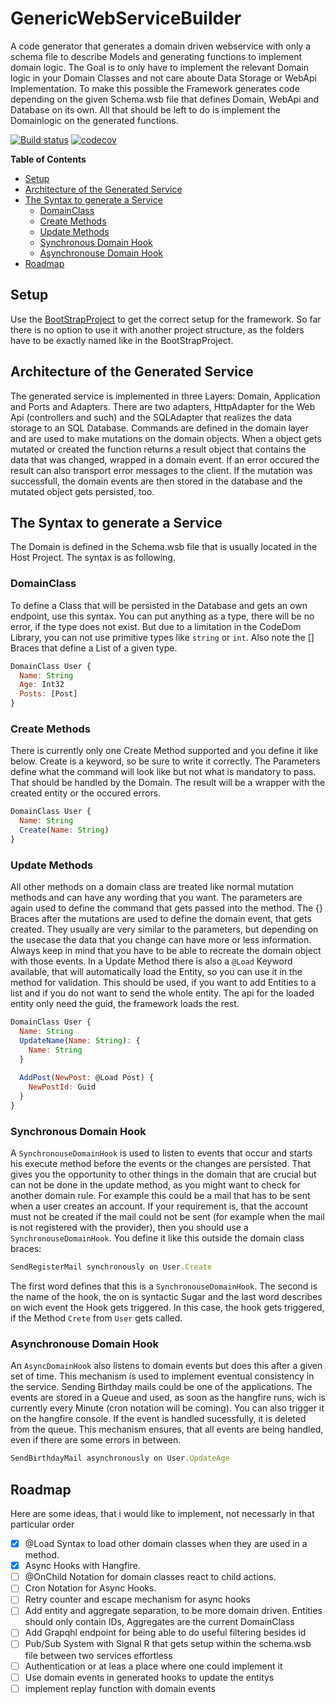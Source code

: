 # GenericWebServiceBuilder
A code generator that generates a domain driven webservice with only a schema file to describe Models and generating functions to implement domain logic. The Goal is to only have to implement the relevant Domain logic in your Domain Classes and not care aboute Data Storage or WebApi Implementation. To make this possible the Framework generates code depending on the given Schema.wsb file that defines Domain, WebApi and Database on its own. All that should be left to do is implement the Domainlogic on the generated functions.

[![Build status](https://ci.appveyor.com/api/projects/status/n3n2qey19pm4ako4?svg=true)](https://ci.appveyor.com/project/Lauchi/genericwebservicebuilder)
[![codecov](https://codecov.io/gh/Lauchi/Microwave/branch/master/graph/badge.svg)](https://codecov.io/gh/Lauchi/Microwave)

<!-- START doctoc generated TOC please keep comment here to allow auto update -->
<!-- DON'T EDIT THIS SECTION, INSTEAD RE-RUN doctoc TO UPDATE -->
**Table of Contents**

- [Setup](#setup)
- [Architecture of the Generated Service](#architecture-of-the-generated-service)
- [The Syntax to generate a Service](#the-syntax-to-generate-a-service)
  - [DomainClass](#domainclass)
  - [Create Methods](#create-methods)
  - [Update Methods](#update-methods)
  - [Synchronous Domain Hook](#synchronous-domain-hook)
  - [Asynchronouse Domain Hook](#asynchronouse-domain-hook)
- [Roadmap](#roadmap)

<!-- END doctoc generated TOC please keep comment here to allow auto update -->

## Setup
Use the [BootStrapProject](https://github.com/Lauchi/GeneratedWebServiceBootstrap) to get the correct setup for the framework. So far there is no option to use it with another project structure, as the folders have to be exactly named like in the BootStrapProject.

## Architecture of the Generated Service
The generated service is implemented in three Layers: Domain, Application and Ports and Adapters. There are two adapters, HttpAdapter for the Web Api (controllers and such) and the SQLAdapter that realizes the data storage to an SQL Database. Commands are defined in the domain layer and are used to make mutations on the domain objects. When a object gets mutated or created the function returns a result object that contains the data that was changed, wrapped in a domain event. If an error occured the result can also transport error messages to the client. If the mutation was successfull, the domain events are then stored in the database and the mutated object gets persisted, too.

## The Syntax to generate a Service
The Domain is defined in the Schema.wsb file that is usually located in the Host Project. The syntax is as following.

### DomainClass
To define a Class that will be persisted in the Database and gets an own endpoint, use this syntax. You can put anything as a type, there will be no error, if the type does not exist. But due to a limitation in the CodeDom Library, you can not use primitive types like `string` or `int`. Also note the [] Braces that define a List of a given type.
```javascript
DomainClass User {
  Name: String
  Age: Int32
  Posts: [Post]
}
```

### Create Methods
There is currently only one Create Method supported and you define it like below. Create is a keyword, so be sure to write it correctly. The Parameters define what the command will look like but not what is mandatory to pass. That should be handled by the Domain. The result will be a wrapper with the created entity or the occured errors.
```javascript
DomainClass User {
  Name: String
  Create(Name: String)
}
```

### Update Methods
All other methods on a domain class are treated like normal mutation methods and can have any wording that you want. The parameters are again used to define the command that gets passed into the method. The {} Braces after the mutations are used to define the domain event, that gets created. They usually are very similar to the parameters, but depending on the usecase the data that you change can have more or less information. Always keep in mind that you have to be able to recreate the domain object with those events. In a Update Method there is also a `@Load` Keyword available, that will automatically load the Entity, so you can use it in the method for validation. This should be used, if you want to add Entities to a list and if you do not want to send the whole entity. The api for the loaded entity only need the guid, the framework loads the rest.
```javascript
DomainClass User {
  Name: String
  UpdateName(Name: String): {
    Name: String
  }
  
  AddPost(NewPost: @Load Post) {
    NewPostId: Guid
  }
}
```

### Synchronous Domain Hook
A `SynchronouseDomainHook` is used to listen to events that occur and starts his execute method before the events or the changes are persisted. That gives you the opportunity to other things in the domain that are crucial but can not be done in the update method, as you might want to check for another domain rule. For example this could be a mail that has to be sent when a user creates an account. If your requirement is, that the account must not be created if the mail could not be sent (for example when the mail is not registered with the provider), then you should use a `SynchronouseDomainHook`. You define it like this outside the domain class braces:

```javascript
SendRegisterMail synchronously on User.Create
```

The first word defines that this is a `SynchronouseDomainHook`. The second is the name of the hook, the on is syntactic Sugar and the last word describes on wich event the Hook gets triggered. In this case, the hook gets triggered, if the Method `Crete` from `User` gets called.

### Asynchronouse Domain Hook
An `AsyncDomainHook` also listens to domain events but does this after a given set of time. This mechanism is used to implement eventual consistency in the service. Sending Birthday mails could be one of the applications. The events are stored in a Queue and used, as soon as the hangfire runs, wich is currently every Minute (cron notation will be coming). You can also trigger it on the hangfire console. If the event is handled sucessfully, it is deleted from the queue. This mechanism ensures, that all events are being handled, even if there are some errors in between.

```javascript
SendBirthdayMail asynchronously on User.UpdateAge
```

## Roadmap
Here are some ideas, that i would like to implement, not necessarly in that particular order
- [X] @Load Syntax to load other domain classes when they are used in a method. 
- [X] Async Hooks with Hangfire. 
- [ ] @OnChild Notation for domain classes react to child actions. 
- [ ] Cron Notation for Async Hooks. 
- [ ] Retry counter and escape mechanism for async hooks 
- [ ] Add entity and aggregate separation, to be more domain driven. Entities should only contain IDs, Aggregates are the current DomainClass
- [ ] Add Grapqhl endpoint for being able to do useful filtering besides id
- [ ] Pub/Sub System with Signal R that gets setup within the schema.wsb file between two services effortless
- [ ] Authentication or at leas a place where one could implement it
- [ ] Use domain events in generated hooks to update the entitys
- [ ] implement replay function with domain events

